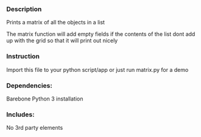 <h3>Description</h3>
<p>Prints a matrix of all the objects in a list</p>
<p>The matrix function will add empty fields if the contents of the list dont add up with the grid so that it will print out nicely</p>

<h3>Instruction</h3>
<p>Import this file to your python script/app or just run matrix.py for a demo</p>

<h3>Dependencies:</h3>
<p>Barebone Python 3 installation</p>

<h3>Includes:</h3>
<p>No 3rd party elements</p>
